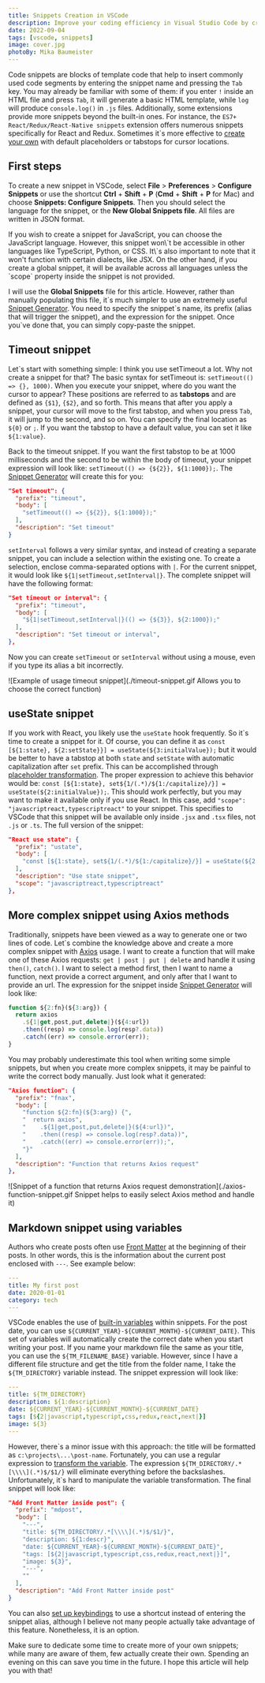 ```yaml
---
title: Snippets Creation in VSCode
description: Improve your coding efficiency in Visual Studio Code by creating custom snippets with a step-by-step guide.
date: 2022-09-04
tags: [vscode, snippets]
image: cover.jpg
photoBy: Mika Baumeister
---
```


Code snippets are blocks of template code that help to insert commonly used code segments by entering the snippet name and pressing the `Tab` key.
You may already be familiar with some of them: if you enter `!` inside an HTML file and press `Tab`, it will generate a basic HTML template, while `log` will produce `console.log()` in `.js` files. Additionally, some extensions provide more snippets beyond the built-in ones. For instance, the `ES7+ React/Redux/React-Native snippets` extension offers numerous snippets specifically for React and Redux.
Sometimes it\`s more effective to [create your own](https://code.visualstudio.com/docs/editor/userdefinedsnippets#_create-your-own-snippets) with default placeholders or tabstops for cursor locations.

## First steps

To create a new snippet in VSCode, select **File** > **Preferences** > **Configure Snippets** or use the shortcut **Ctrl** + **Shift** + **P** (**Cmd** + **Shift** + **P** for Mac) and choose **Snippets: Configure Snippets**. Then you should select the language for the snippet, or the **New Global Snippets file**. All files are written in JSON format.

<note-warning>
If you wish to create a snippet for JavaScript, you can choose the JavaScript language. However, this snippet won\`t be accessible in other languages like TypeScript, Python, or CSS. It\`s also important to note that it won't function with certain dialects, like JSX. On the other hand, if you create a global snippet, it will be available across all languages unless the `scope` property inside the snippet is not provided.
</note-warning>

I will use the **Global Snippets** file for this article. However, rather than manually populating this file, it\`s much simpler to use an extremely useful [Snippet Generator](https://snippet-generator.app/?description=&tabtrigger=&snippet=&mode=vscode). You need to specify the snippet\`s name, its prefix (alias that will trigger the snippet), and the expression for the snippet. Once you\`ve done that, you can simply copy-paste the snippet.

## Timeout snippet

Let\`s start with something simple: I think you use setTimeout a lot. Why not create a snippet for that? The basic syntax for setTimeout is: `setTimeout(() => {}, 1000)`. When you execute your snippet, where do you want the cursor to appear? These positions are referred to as **tabstops** and are defined as `{$1}`, `{$2}`, and so forth. This means that after you apply a snippet, your cursor will move to the first tabstop, and when you press `Tab`, it will jump to the second, and so on. You can specify the final location as `${0}` or `;`. If you want the tabstop to have a default value, you can set it like `${1:value}`.

Back to the timeout snippet. If you want the first tabstop to be at 1000 milliseconds and the second to be within the body of timeout, your snippet expression will look like: `setTimeout(() => {${2}}, ${1:1000});`. The [Snippet Generator](https://snippet-generator.app/?description=&tabtrigger=&snippet=&mode=vscode) will create this for you:

```json
"Set timeout": {
  "prefix": "timeout",
  "body": [
    "setTimeout(() => {${2}}, ${1:1000});"
  ],
  "description": "Set timeout"
}
```

`setInterval` follows a very similar syntax, and instead of creating a separate snippet, you can include a selection within the existing one. To create a selection, enclose comma-separated options with `|`. For the current snippet, it would look like `${1|setTimeout,setInterval|}`. The complete snippet will have the following format:

```json
"Set timeout or interval": {
  "prefix": "timeout",
  "body": [
    "${1|setTimeout,setInterval|}(() => {${3}}, ${2:1000});"
  ],
  "description": "Set timeout or interval",
},
```

Now you can create `setTimeout` or `setInterval` without using a mouse, even if you type its alias a bit incorrectly.

![Example of usage timeout snippet](./timeout-snippet.gif Allows you to choose the correct function)

## useState snippet

If you work with React, you likely use the `useState` hook frequently. So it\`s time to create a snippet for it. Of course, you can define it as `const [${1:state}, ${2:setState}}] = useState(${3:initialValue});` but it would be better to have a tabstop at both `state` and `setState` with automatic capitalization after `set` prefix. This can be accomplished through [placeholder transformation](https://code.visualstudio.com/docs/editor/userdefinedsnippets#_grammar). The proper expression to achieve this behavior would be: `const [${1:state}, set${1/(.*)/${1:/capitalize}/}] = useState(${2:initialValue});`. This should work perfectly, but you may want to make it available only if you use React. In this case, add `"scope": "javascriptreact,typescriptreact"` to your snippet. This specifies to VSCode that this snippet will be available only inside `.jsx` and `.tsx` files, not `.js` or `.ts`. The full version of the snippet:

```json {7}
"React use state": {
  "prefix": "ustate",
  "body": [
    "const [${1:state}, set${1/(.*)/${1:/capitalize}/}] = useState(${2:initialValue});"
  ],
  "description": "Use state snippet",
  "scope": "javascriptreact,typescriptreact"
},
```

## More complex snippet using Axios methods

Traditionally, snippets have been viewed as a way to generate one or two lines of code. Let\`s combine the knowledge above and create a more complex snippet with [Axios](https://axios-http.com/) usage. I want to create a function that will make one of these Axios requests: `get | post | put | delete` and handle it using `then()`, `catch()`.
I want to select a method first, then I want to name a function, next provide a correct argument, and only after that I want to provide an url. The expression for the snippet inside [Snippet Generator](https://snippet-generator.app/?description=&tabtrigger=&snippet=&mode=vscode) will look like:

```js
function ${2:fn}(${3:arg}) {
  return axios
    .${1|get,post,put,delete|}(${4:url})
    .then((resp) => console.log(resp?.data))
    .catch((err) => console.error(err));
}
```

You may probably underestimate this tool when writing some simple snippets, but when you create more complex snippets, it may be painful to write the correct body manually. Just look what it generated:

```json
"Axios function": {
  "prefix": "fnax",
  "body": [
    "function ${2:fn}(${3:arg}) {",
    "  return axios",
    "    .${1|get,post,put,delete|}(${4:url})",
    "    .then((resp) => console.log(resp?.data))",
    "    .catch((err) => console.error(err));",
    "}"
  ],
  "description": "Function that returns Axios request"
},
```

![Snippet of a function that returns Axios request demonstration](./axios-function-snippet.gif Snippet helps to easily select Axios method and handle it)

## Markdown snippet using variables

Authors who create posts often use [Front Matter](https://jekyllrb.com/docs/front-matter/) at the beginning of their posts. In other words, this is the information about the current post enclosed with `---`. See example below:

```yaml
---
title: My first post
date: 2020-01-01
category: tech
---
```

VSCode enables the use of [built-in variables](https://code.visualstudio.com/docs/editor/userdefinedsnippets) within snippets. For the post date, you can use `${CURRENT_YEAR}-${CURRENT_MONTH}-${CURRENT_DATE}`. This set of variables will automatically create the correct date when you start writing your post. If you name your markdown file the same as your title, you can use the `${TM_FILENAME_BASE}` variable. However, since I have a different file structure and get the title from the folder name, I take the `${TM_DIRECTORY}` variable instead. The snippet expression will look like:

```yaml
---
title: ${TM_DIRECTORY}
description: ${1:description}
date: ${CURRENT_YEAR}-${CURRENT_MONTH}-${CURRENT_DATE}
tags: [${2|javascript,typescript,css,redux,react,next|}]
image: ${3}
---

```

However, there\`s a minor issue with this approach: the title will be formatted as `c:\projects\...\post-name`. Fortunately, you can use a regular expression to [transform the variable](https://code.visualstudio.com/docs/editor/userdefinedsnippets#_variable-transforms). The expression `${TM_DIRECTORY/.*[\\\\](.*)$/$1/}` will eliminate everything before the backslashes. Unfortunately, it\`s hard to manipulate the variable transformation. The final snippet will look like:

```json {5}
"Add Front Matter inside post": {
  "prefix": "mdpost",
  "body": [
    "---",
    "title: ${TM_DIRECTORY/.*[\\\\](.*)$/$1/}",
    "description: ${1:descr}",
    "date: ${CURRENT_YEAR}-${CURRENT_MONTH}-${CURRENT_DATE}",
    "tags: [${2|javascript,typescript,css,redux,react,next|}]",
    "image: ${3}",
    "---",
    ""
  ],
  "description": "Add Front Matter inside post"
}
```

You can also [set up keybindings](https://code.visualstudio.com/docs/editor/userdefinedsnippets#_assign-keybindings-to-snippets) to use a shortcut instead of entering the snippet alias, although I believe not many people actually take advantage of this feature. Nonetheless, it is an option.

Make sure to dedicate some time to create more of your own snippets; while many are aware of them, few actually create their own. Spending an evening on this can save you time in the future. I hope this article will help you with that!
